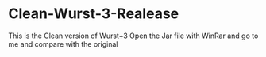 # Clean-Wurst-3-Realease
This is the Clean version of Wurst+3
Open the Jar file with WinRar and go to me and compare with the original
